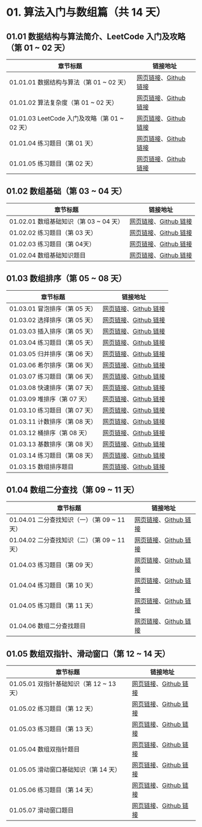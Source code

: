 # 01. 算法入门与数组篇（共 14 天）

## 01.01 数据结构与算法简介、LeetCode 入门及攻略（第 01 ~ 02 天）

| 章节标题                               | 链接地址                                                     |
| -------------------------------------- | ------------------------------------------------------------ |
| 01.01.01 数据结构与算法（第 01 ~ 02 天） | [网页链接](https://datawhalechina.github.io/leetcode-notes/#/ch01/01.01/01.01.01-Data-Structures-Algorithms)、[Github 链接](https://github.com/datawhalechina/leetcode-notes/blob/main/docs/ch01/01.01/01.01.01-Data-Structures-Algorithms.md) |
| 01.01.02 算法复杂度（第 01 ~ 02 天） | [网页链接](https://datawhalechina.github.io/leetcode-notes/#/ch01/01.01/01.01.02-Algorithm-Complexity)、[Github 链接](https://github.com/datawhalechina/leetcode-notes/blob/main/docs/ch01/01.01/01.01.02-Algorithm-Complexity.md) |
| 01.01.03 LeetCode 入门及攻略（第 01 ~ 02 天） | [网页链接](https://datawhalechina.github.io/leetcode-notes/#/ch01/01.01/01.01.03-LeetCode-Guide)、[Github 链接](https://github.com/datawhalechina/leetcode-notes/blob/main/docs/ch01/01.01/01.01.03-LeetCode-Guide.md) |
| 01.01.04 练习题目（第 01 天） | [网页链接](https://datawhalechina.github.io/leetcode-notes/#/ch01/01.01/01.01.04-Exercises)、[Github 链接](https://github.com/datawhalechina/leetcode-notes/blob/main/docs/ch01/01.01/01.01.04-Exercises.md) |
| 01.01.05 练习题目（第 02 天） | [网页链接](https://datawhalechina.github.io/leetcode-notes/#/ch01/01.01/01.01.05-Exercises)、[Github 链接](https://github.com/datawhalechina/leetcode-notes/blob/main/docs/ch01/01.01/01.01.05-Exercises.md) |

## 01.02 数组基础（第 03 ~ 04 天）

| 章节标题                               | 链接地址                                                     |
| -------------------------------------- | ------------------------------------------------------------ |
| 01.02.01 数组基础知识（第 03 ~ 04 天） | [网页链接](https://datawhalechina.github.io/leetcode-notes/#/ch01/01.02/01.02.01-Array-Basic)、[Github 链接](https://github.com/datawhalechina/leetcode-notes/blob/main/docs/ch01/01.02/01.02.01-Array-Basic.md) |
| 01.02.02 练习题目（第 03 天） | [网页链接](https://datawhalechina.github.io/leetcode-notes/#/ch01/01.02/01.02.02-Exercises)、[Github 链接](https://github.com/datawhalechina/leetcode-notes/blob/main/docs/ch01/01.02/01.02.02-Exercises.md) |
| 01.02.03 练习题目（第 04天） | [网页链接](https://datawhalechina.github.io/leetcode-notes/#/ch01/01.02/01.02.03-Exercises)、[Github 链接](https://github.com/datawhalechina/leetcode-notes/blob/main/docs/ch01/01.02/01.02.03-Exercises.md) |
| 01.02.04 数组基础知识题目 | [网页链接](https://datawhalechina.github.io/leetcode-notes/#/ch01/01.02/01.02.04-Array-Basic-List)、[Github 链接](https://github.com/datawhalechina/leetcode-notes/blob/main/docs/ch01/01.02/01.02.04-Array-Basic-List.md) |

## 01.03 数组排序（第 05 ~ 08 天）

| 章节标题                               | 链接地址                                                     |
| -------------------------------------- | ------------------------------------------------------------ |
| 01.03.01 冒泡排序（第 05 天） | [网页链接](https://datawhalechina.github.io/leetcode-notes/#/ch01/01.03/01.03.01-Array-Bubble-Sort)、[Github 链接](https://github.com/datawhalechina/leetcode-notes/blob/main/docs/ch01/01.03/01.03.01-Array-Bubble-Sort.md) |
| 01.03.02 选择排序（第 05 天） | [网页链接](https://datawhalechina.github.io/leetcode-notes/#/ch01/01.03/01.03.02-Array-Selection-Sort)、[Github 链接](https://github.com/datawhalechina/leetcode-notes/blob/main/docs/ch01/01.03/01.03.02-Array-Selection-Sort.md) |
| 01.03.03 插入排序（第 05 天） | [网页链接](https://datawhalechina.github.io/leetcode-notes/#/ch01/01.03/01.03.03-Array-Insertion-Sort)、[Github 链接](https://github.com/datawhalechina/leetcode-notes/blob/main/docs/ch01/01.03/01.03.03-Array-Insertion-Sort.md) |
| 01.03.04 练习题目（第 05 天） | [网页链接](https://datawhalechina.github.io/leetcode-notes/#/ch01/01.03/01.03.04-Exercises)、[Github 链接](https://github.com/datawhalechina/leetcode-notes/blob/main/docs/ch01/01.03/01.03.04-Exercises.md) |
| 01.03.05 归并排序（第 06 天） | [网页链接](https://datawhalechina.github.io/leetcode-notes/#/ch01/01.03/01.03.05-Array-Merge-Sort)、[Github 链接](https://github.com/datawhalechina/leetcode-notes/blob/main/docs/ch01/01.03/01.03.05-Array-Merge-Sort.md) |
| 01.03.06 希尔排序（第 06 天） | [网页链接](https://datawhalechina.github.io/leetcode-notes/#/ch01/01.03/01.03.06-Array-Shell-Sort)、[Github 链接](https://github.com/datawhalechina/leetcode-notes/blob/main/docs/ch01/01.03/01.03.06-Array-Shell-Sort.md) |
| 01.03.07 练习题目（第 06 天） | [网页链接](https://datawhalechina.github.io/leetcode-notes/#/ch01/01.03/01.03.07-Exercises)、[Github 链接](https://github.com/datawhalechina/leetcode-notes/blob/main/docs/ch01/01.03/01.03.07-Exercises.md) |
| 01.03.08 快速排序（第 07 天） | [网页链接](https://datawhalechina.github.io/leetcode-notes/#/ch01/01.03/01.03.08-Array-Quick-Sort)、[Github 链接](https://github.com/datawhalechina/leetcode-notes/blob/main/docs/ch01/01.03/01.03.08-Array-Quick-Sort.md) |
| 01.03.09 堆排序（第 07 天） | [网页链接](https://datawhalechina.github.io/leetcode-notes/#/ch01/01.03/01.03.09-Array-Heap-Sort)、[Github 链接](https://github.com/datawhalechina/leetcode-notes/blob/main/docs/ch01/01.03/01.03.09-Array-Heap-Sort.md) |
| 01.03.10 练习题目（第 07 天） | [网页链接](https://datawhalechina.github.io/leetcode-notes/#/ch01/01.03/01.03.10-Exercises)、[Github 链接](https://github.com/datawhalechina/leetcode-notes/blob/main/docs/ch01/01.03/01.03.10-Exercises.md) |
| 01.03.11 计数排序（第 08 天） | [网页链接](https://datawhalechina.github.io/leetcode-notes/#/ch01/01.03/01.03.11-Array-Counting-Sort)、[Github 链接](https://github.com/datawhalechina/leetcode-notes/blob/main/docs/ch01/01.03/01.03.11-Array-Counting-Sort.md) |
| 01.03.12 桶排序（第 08 天） | [网页链接](https://datawhalechina.github.io/leetcode-notes/#/ch01/01.03/01.03.12-Array-Bucket-Sort)、[Github 链接](https://github.com/datawhalechina/leetcode-notes/blob/main/docs/ch01/01.03/01.03.12-Array-Bucket-Sort.md) |
| 01.03.13 基数排序（第 08 天） | [网页链接](https://datawhalechina.github.io/leetcode-notes/#/ch01/01.03/01.03.13-Array-Radix-Sort)、[Github 链接](https://github.com/datawhalechina/leetcode-notes/blob/main/docs/ch01/01.03/01.03.13-Array-Radix-Sort.md) |
| 01.03.14 练习题目（第 08 天） | [网页链接](https://datawhalechina.github.io/leetcode-notes/#/ch01/01.03/01.03.14-Exercises)、[Github 链接](https://github.com/datawhalechina/leetcode-notes/blob/main/docs/ch01/01.03/01.03.14-Exercises.md) |
| 01.03.15 数组排序题目 | [网页链接](https://datawhalechina.github.io/leetcode-notes/#/ch01/01.03/01.03.15-Array-Sort-List)、[Github 链接](https://github.com/datawhalechina/leetcode-notes/blob/main/docs/ch01/01.03/01.03.15-Array-Sort-List.md) |

## 01.04 数组二分查找（第 09 ~ 11 天）

| 章节标题                               | 链接地址                                                     |
| -------------------------------------- | ------------------------------------------------------------ |
| 01.04.01 二分查找知识（一）（第 09 ~ 11 天） | [网页链接](https://datawhalechina.github.io/leetcode-notes/#/ch01/01.04/01.04.01-Array-Binary-Search-01)、[Github 链接](https://github.com/datawhalechina/leetcode-notes/blob/main/docs/ch01/01.04/01.04.01-Array-Binary-Search-01.md) |
| 01.04.02 二分查找知识（二）（第 09 ~ 11 天） | [网页链接](https://datawhalechina.github.io/leetcode-notes/#/ch01/01.04/01.04.02-Array-Binary-Search-02)、[Github 链接](https://github.com/datawhalechina/leetcode-notes/blob/main/docs/ch01/01.04/01.04.02-Array-Binary-Search-02.md) |
| 01.04.03 练习题目（第 09 天） | [网页链接](https://datawhalechina.github.io/leetcode-notes/#/ch01/01.04/01.04.03-Exercises)、[Github 链接](https://github.com/datawhalechina/leetcode-notes/blob/main/docs/ch01/01.04/01.04.03-Exercises.md) |
| 01.04.04 练习题目（第 10 天） | [网页链接](https://datawhalechina.github.io/leetcode-notes/#/ch01/01.04/01.04.04-Exercises)、[Github 链接](https://github.com/datawhalechina/leetcode-notes/blob/main/docs/ch01/01.04/01.04.04-Exercises.md) |
| 01.04.05 练习题目（第 11 天） | [网页链接](https://datawhalechina.github.io/leetcode-notes/#/ch01/01.04/01.04.05-Exercises)、[Github 链接](https://github.com/datawhalechina/leetcode-notes/blob/main/docs/ch01/01.04/01.04.05-Exercises.md) |
| 01.04.06 数组二分查找题目 | [网页链接](https://datawhalechina.github.io/leetcode-notes/#/ch01/01.04/01.04.06-Array-Binary-Search-List)、[Github 链接](https://github.com/datawhalechina/leetcode-notes/blob/main/docs/ch01/01.04/01.04.06-Array-Binary-Search-List.md) |

## 01.05 数组双指针、滑动窗口（第 12 ~ 14 天）

| 章节标题                               | 链接地址                                                     |
| -------------------------------------- | ------------------------------------------------------------ |
| 01.05.01 双指针基础知识（第 12 ~ 13 天） | [网页链接](https://datawhalechina.github.io/leetcode-notes/#/ch01/01.05/01.05.01-Array-Two-Pointers)、[Github 链接](https://github.com/datawhalechina/leetcode-notes/blob/main/docs/ch01/01.05/01.05.01-Array-Two-Pointers.md) |
| 01.05.02 练习题目（第 12 天） | [网页链接](https://datawhalechina.github.io/leetcode-notes/#/ch01/01.05/01.05.02-Exercises)、[Github 链接](https://github.com/datawhalechina/leetcode-notes/blob/main/docs/ch01/01.05/01.05.02-Exercises.md) |
| 01.05.03 练习题目（第 13 天） | [网页链接](https://datawhalechina.github.io/leetcode-notes/#/ch01/01.05/01.05.03-Exercises)、[Github 链接](https://github.com/datawhalechina/leetcode-notes/blob/main/docs/ch01/01.05/01.05.03-Exercises.md) |
| 01.05.04 数组双指针题目 | [网页链接](https://datawhalechina.github.io/leetcode-notes/#/ch01/01.05/01.05.04-Array-Two-Pointers-List)、[Github 链接](https://github.com/datawhalechina/leetcode-notes/blob/main/docs/ch01/01.05/01.05.04-Array-Two-Pointers-List.md) |
| 01.05.05 滑动窗口基础知识（第 14 天） | [网页链接](https://datawhalechina.github.io/leetcode-notes/#/ch01/01.05/01.05.05-Array-Sliding-Window)、[Github 链接](https://github.com/datawhalechina/leetcode-notes/blob/main/docs/ch01/01.05/01.05.05-Array-Sliding-Window.md) |
| 01.05.06 练习题目（第 14 天） | [网页链接](https://datawhalechina.github.io/leetcode-notes/#/ch01/01.05/01.05.06-Exercises)、[Github 链接](https://github.com/datawhalechina/leetcode-notes/blob/main/docs/ch01/01.05/01.05.06-Exercises.md) |
| 01.05.07 滑动窗口题目 | [网页链接](https://datawhalechina.github.io/leetcode-notes/#/ch01/01.05/01.05.07-Array-Sliding-Window-List)、[Github 链接](https://github.com/datawhalechina/leetcode-notes/blob/main/docs/ch01/01.05/01.05.07-Array-Sliding-Window-List.md) |
